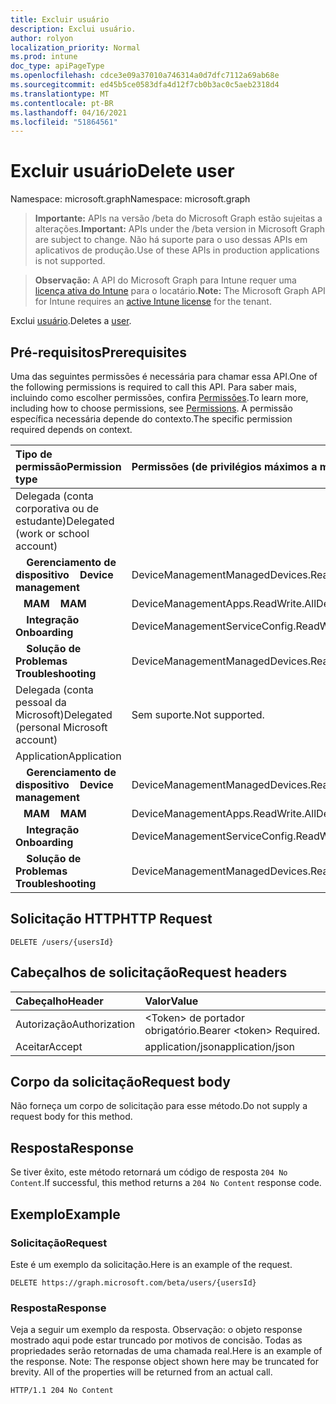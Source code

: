 ```yaml
---
title: Excluir usuário
description: Exclui usuário.
author: rolyon
localization_priority: Normal
ms.prod: intune
doc_type: apiPageType
ms.openlocfilehash: cdce3e09a37010a746314a0d7dfc7112a69ab68e
ms.sourcegitcommit: ed45b5ce0583dfa4d12f7cb0b3ac0c5aeb2318d4
ms.translationtype: MT
ms.contentlocale: pt-BR
ms.lasthandoff: 04/16/2021
ms.locfileid: "51864561"
---
```

# <a name="delete-user"></a><span data-ttu-id="98301-103">Excluir usuário</span><span class="sxs-lookup"><span data-stu-id="98301-103">Delete user</span></span>

<span data-ttu-id="98301-104">Namespace: microsoft.graph</span><span class="sxs-lookup"><span data-stu-id="98301-104">Namespace: microsoft.graph</span></span>

> <span data-ttu-id="98301-105">**Importante:** APIs na versão /beta do Microsoft Graph estão sujeitas a alterações.</span><span class="sxs-lookup"><span data-stu-id="98301-105">**Important:** APIs under the /beta version in Microsoft Graph are subject to change.</span></span> <span data-ttu-id="98301-106">Não há suporte para o uso dessas APIs em aplicativos de produção.</span><span class="sxs-lookup"><span data-stu-id="98301-106">Use of these APIs in production applications is not supported.</span></span>

> <span data-ttu-id="98301-107">**Observação:** A API do Microsoft Graph para Intune requer uma [licença ativa do Intune](https://go.microsoft.com/fwlink/?linkid=839381) para o locatário.</span><span class="sxs-lookup"><span data-stu-id="98301-107">**Note:** The Microsoft Graph API for Intune requires an [active Intune license](https://go.microsoft.com/fwlink/?linkid=839381) for the tenant.</span></span>

<span data-ttu-id="98301-108">Exclui [usuário](../resources/intune-shared-user.md).</span><span class="sxs-lookup"><span data-stu-id="98301-108">Deletes a [user](../resources/intune-shared-user.md).</span></span>
## <a name="prerequisites"></a><span data-ttu-id="98301-109">Pré-requisitos</span><span class="sxs-lookup"><span data-stu-id="98301-109">Prerequisites</span></span>
<span data-ttu-id="98301-110">Uma das seguintes permissões é necessária para chamar essa API.</span><span class="sxs-lookup"><span data-stu-id="98301-110">One of the following permissions is required to call this API.</span></span> <span data-ttu-id="98301-111">Para saber mais, incluindo como escolher permissões, confira [Permissões](/graph/permissions-reference).</span><span class="sxs-lookup"><span data-stu-id="98301-111">To learn more, including how to choose permissions, see [Permissions](/graph/permissions-reference).</span></span>  <span data-ttu-id="98301-112">A permissão específica necessária depende do contexto.</span><span class="sxs-lookup"><span data-stu-id="98301-112">The specific permission required depends on context.</span></span>

|<span data-ttu-id="98301-113">Tipo de permissão</span><span class="sxs-lookup"><span data-stu-id="98301-113">Permission type</span></span>|<span data-ttu-id="98301-114">Permissões (de privilégios máximos a mínimos)</span><span class="sxs-lookup"><span data-stu-id="98301-114">Permissions (from most to least privileged)</span></span>|
|:---|:---|
|<span data-ttu-id="98301-115">Delegada (conta corporativa ou de estudante)</span><span class="sxs-lookup"><span data-stu-id="98301-115">Delegated (work or school account)</span></span>||
| <span data-ttu-id="98301-116">&nbsp; &nbsp; **Gerenciamento de dispositivo**</span><span class="sxs-lookup"><span data-stu-id="98301-116">&nbsp; &nbsp; **Device management**</span></span> | <span data-ttu-id="98301-117">DeviceManagementManagedDevices.ReadWrite.All</span><span class="sxs-lookup"><span data-stu-id="98301-117">DeviceManagementManagedDevices.ReadWrite.All</span></span>|
| <span data-ttu-id="98301-118">&nbsp;&nbsp; **MAM**</span><span class="sxs-lookup"><span data-stu-id="98301-118">&nbsp; &nbsp; **MAM**</span></span> | <span data-ttu-id="98301-119">DeviceManagementApps.ReadWrite.All</span><span class="sxs-lookup"><span data-stu-id="98301-119">DeviceManagementApps.ReadWrite.All</span></span>|
| <span data-ttu-id="98301-120">&nbsp; &nbsp; **Integração**</span><span class="sxs-lookup"><span data-stu-id="98301-120">&nbsp; &nbsp; **Onboarding**</span></span> | <span data-ttu-id="98301-121">DeviceManagementServiceConfig.ReadWrite.All</span><span class="sxs-lookup"><span data-stu-id="98301-121">DeviceManagementServiceConfig.ReadWrite.All</span></span>|
| <span data-ttu-id="98301-122">&nbsp; &nbsp; **Solução de Problemas**</span><span class="sxs-lookup"><span data-stu-id="98301-122">&nbsp; &nbsp; **Troubleshooting**</span></span> | <span data-ttu-id="98301-123">DeviceManagementManagedDevices.ReadWrite.All</span><span class="sxs-lookup"><span data-stu-id="98301-123">DeviceManagementManagedDevices.ReadWrite.All</span></span>|
|<span data-ttu-id="98301-124">Delegada (conta pessoal da Microsoft)</span><span class="sxs-lookup"><span data-stu-id="98301-124">Delegated (personal Microsoft account)</span></span>|<span data-ttu-id="98301-125">Sem suporte.</span><span class="sxs-lookup"><span data-stu-id="98301-125">Not supported.</span></span>|
|<span data-ttu-id="98301-126">Application</span><span class="sxs-lookup"><span data-stu-id="98301-126">Application</span></span>||
| <span data-ttu-id="98301-127">&nbsp; &nbsp; **Gerenciamento de dispositivo**</span><span class="sxs-lookup"><span data-stu-id="98301-127">&nbsp; &nbsp; **Device management**</span></span> | <span data-ttu-id="98301-128">DeviceManagementManagedDevices.ReadWrite.All</span><span class="sxs-lookup"><span data-stu-id="98301-128">DeviceManagementManagedDevices.ReadWrite.All</span></span>|
| <span data-ttu-id="98301-129">&nbsp;&nbsp; **MAM**</span><span class="sxs-lookup"><span data-stu-id="98301-129">&nbsp; &nbsp; **MAM**</span></span> | <span data-ttu-id="98301-130">DeviceManagementApps.ReadWrite.All</span><span class="sxs-lookup"><span data-stu-id="98301-130">DeviceManagementApps.ReadWrite.All</span></span>|
| <span data-ttu-id="98301-131">&nbsp; &nbsp; **Integração**</span><span class="sxs-lookup"><span data-stu-id="98301-131">&nbsp; &nbsp; **Onboarding**</span></span> | <span data-ttu-id="98301-132">DeviceManagementServiceConfig.ReadWrite.All</span><span class="sxs-lookup"><span data-stu-id="98301-132">DeviceManagementServiceConfig.ReadWrite.All</span></span>|
| <span data-ttu-id="98301-133">&nbsp; &nbsp; **Solução de Problemas**</span><span class="sxs-lookup"><span data-stu-id="98301-133">&nbsp; &nbsp; **Troubleshooting**</span></span> | <span data-ttu-id="98301-134">DeviceManagementManagedDevices.ReadWrite.All</span><span class="sxs-lookup"><span data-stu-id="98301-134">DeviceManagementManagedDevices.ReadWrite.All</span></span>|

## <a name="http-request"></a><span data-ttu-id="98301-135">Solicitação HTTP</span><span class="sxs-lookup"><span data-stu-id="98301-135">HTTP Request</span></span>

<!-- {
  "blockType": "ignored"
}
-->
``` http
DELETE /users/{usersId}
```

## <a name="request-headers"></a><span data-ttu-id="98301-136">Cabeçalhos de solicitação</span><span class="sxs-lookup"><span data-stu-id="98301-136">Request headers</span></span>

|<span data-ttu-id="98301-137">Cabeçalho</span><span class="sxs-lookup"><span data-stu-id="98301-137">Header</span></span>|<span data-ttu-id="98301-138">Valor</span><span class="sxs-lookup"><span data-stu-id="98301-138">Value</span></span>|
|:---|:---|
|<span data-ttu-id="98301-139">Autorização</span><span class="sxs-lookup"><span data-stu-id="98301-139">Authorization</span></span>|<span data-ttu-id="98301-140">&lt;Token&gt; de portador obrigatório.</span><span class="sxs-lookup"><span data-stu-id="98301-140">Bearer &lt;token&gt; Required.</span></span>|
|<span data-ttu-id="98301-141">Aceitar</span><span class="sxs-lookup"><span data-stu-id="98301-141">Accept</span></span>|<span data-ttu-id="98301-142">application/json</span><span class="sxs-lookup"><span data-stu-id="98301-142">application/json</span></span>|

## <a name="request-body"></a><span data-ttu-id="98301-143">Corpo da solicitação</span><span class="sxs-lookup"><span data-stu-id="98301-143">Request body</span></span>

<span data-ttu-id="98301-144">Não forneça um corpo de solicitação para esse método.</span><span class="sxs-lookup"><span data-stu-id="98301-144">Do not supply a request body for this method.</span></span>

## <a name="response"></a><span data-ttu-id="98301-145">Resposta</span><span class="sxs-lookup"><span data-stu-id="98301-145">Response</span></span>

<span data-ttu-id="98301-146">Se tiver êxito, este método retornará um código de resposta `204 No Content`.</span><span class="sxs-lookup"><span data-stu-id="98301-146">If successful, this method returns a `204 No Content` response code.</span></span>

## <a name="example"></a><span data-ttu-id="98301-147">Exemplo</span><span class="sxs-lookup"><span data-stu-id="98301-147">Example</span></span>

### <a name="request"></a><span data-ttu-id="98301-148">Solicitação</span><span class="sxs-lookup"><span data-stu-id="98301-148">Request</span></span>

<span data-ttu-id="98301-149">Este é um exemplo da solicitação.</span><span class="sxs-lookup"><span data-stu-id="98301-149">Here is an example of the request.</span></span>

``` http
DELETE https://graph.microsoft.com/beta/users/{usersId}
```

### <a name="response"></a><span data-ttu-id="98301-150">Resposta</span><span class="sxs-lookup"><span data-stu-id="98301-150">Response</span></span>

<span data-ttu-id="98301-p103">Veja a seguir um exemplo da resposta. Observação: o objeto response mostrado aqui pode estar truncado por motivos de concisão. Todas as propriedades serão retornadas de uma chamada real.</span><span class="sxs-lookup"><span data-stu-id="98301-p103">Here is an example of the response. Note: The response object shown here may be truncated for brevity. All of the properties will be returned from an actual call.</span></span>

``` http
HTTP/1.1 204 No Content
```










